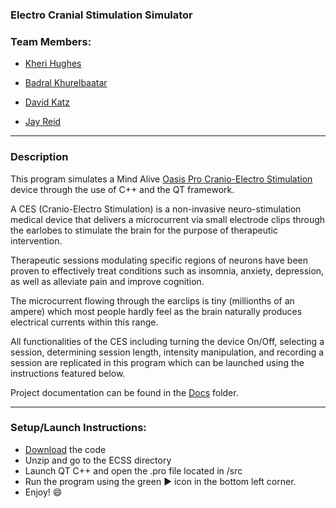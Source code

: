 ### Electro Cranial Stimulation Simulator

### Team Members:

- [Kheri Hughes](https://github.com/Syphinx)

- [Badral Khurelbaatar](https://github.com/badral-kh)

- [David Katz](https://github.com/D-Katz)

- [Jay Reid](https://github.com/reidjason)

---

### Description

This program simulates a Mind Alive [Oasis Pro Cranio-Electro Stimulation ](https://mindalive.com/products/oasis-pro) device through the use of C++ and the QT framework.

A CES (Cranio-Electro Stimulation) is a non-invasive neuro-stimulation medical device that delivers a microcurrent via small electrode clips through the earlobes to stimulate the brain for the purpose of therapeutic intervention.

Therapeutic sessions modulating specific regions of neurons have been proven to effectively treat conditions such as insomnia, anxiety, depression, as well as alleviate pain and improve cognition.

The microcurrent flowing through the earclips is tiny (millionths of an ampere) which most people hardly feel as the brain naturally produces electrical currents within this range.

All functionalities of the CES including turning the device On/Off, selecting a session, determining session length, intensity manipulation, and recording a session are replicated in this program which can be launched using the instructions featured below.

Project documentation can be found in the [Docs](https://github.com/NebulaCo/ECSS/tree/docs/docs) folder.

---

### Setup/Launch Instructions:

- [Download](https://github.com/NebulaCo/ECSS/archive/refs/heads/main.zip) the code
- Unzip and go to the ECSS directory
- Launch QT C++ and open the .pro file located in /src
- Run the program using the green ▶ icon in the bottom left corner.
- Enjoy! 😄

